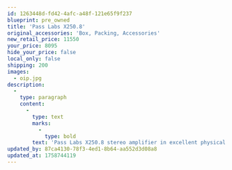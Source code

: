 ```yaml
---
id: 1263448d-fd42-4afc-a48f-121e65f9f237
blueprint: pre_owned
title: 'Pass Labs X250.8'
original_accessories: 'Box, Packing, Accessories'
new_retail_price: 11550
your_price: 8095
hide_your_price: false
local_only: false
shipping: 200
images:
  - oip.jpg
description:
  -
    type: paragraph
    content:
      -
        type: text
        marks:
          -
            type: bold
        text: 'Pass Labs X250.8 stereo amplifier in excellent physical and functional condition with original box, packing and accessories. Unit sells as new for $11,550.00, silver finish. '
updated_by: 87ca4130-78f3-4ed1-8b64-aa552d3d08a8
updated_at: 1758744119
---
```

